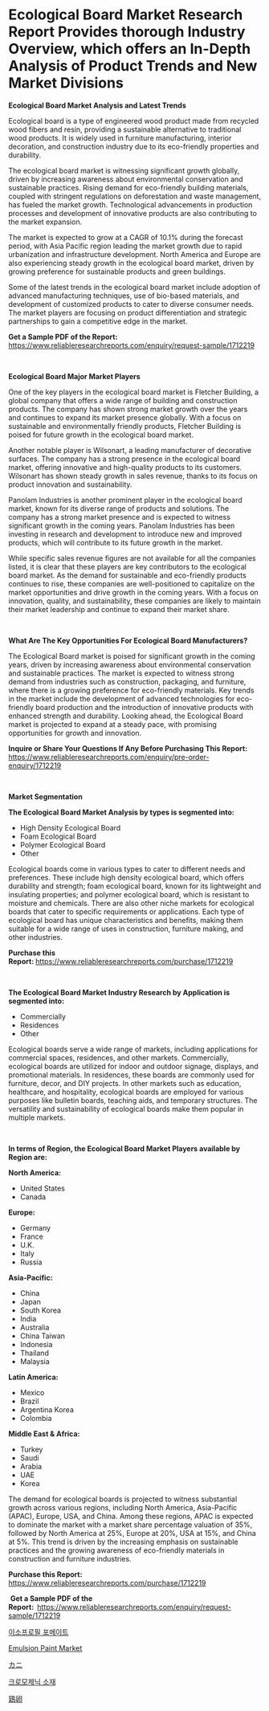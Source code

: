 <p><h1>Ecological Board Market Research Report Provides thorough Industry Overview, which offers an In-Depth Analysis of Product Trends and New Market Divisions</h1></p><p><strong>Ecological Board Market Analysis and Latest Trends</strong></p>
<p><p>Ecological board is a type of engineered wood product made from recycled wood fibers and resin, providing a sustainable alternative to traditional wood products. It is widely used in furniture manufacturing, interior decoration, and construction industry due to its eco-friendly properties and durability.</p><p>The ecological board market is witnessing significant growth globally, driven by increasing awareness about environmental conservation and sustainable practices. Rising demand for eco-friendly building materials, coupled with stringent regulations on deforestation and waste management, has fueled the market growth. Technological advancements in production processes and development of innovative products are also contributing to the market expansion.</p><p>The market is expected to grow at a CAGR of 10.1% during the forecast period, with Asia Pacific region leading the market growth due to rapid urbanization and infrastructure development. North America and Europe are also experiencing steady growth in the ecological board market, driven by growing preference for sustainable products and green buildings.</p><p>Some of the latest trends in the ecological board market include adoption of advanced manufacturing techniques, use of bio-based materials, and development of customized products to cater to diverse consumer needs. The market players are focusing on product differentiation and strategic partnerships to gain a competitive edge in the market.</p></p>
<p><strong>Get a Sample PDF of the Report:&nbsp;</strong> <a href="https://www.reliableresearchreports.com/enquiry/request-sample/1712219">https://www.reliableresearchreports.com/enquiry/request-sample/1712219</a></p>
<p>&nbsp;</p>
<p><strong>Ecological Board Major Market Players</strong></p>
<p><p>One of the key players in the ecological board market is Fletcher Building, a global company that offers a wide range of building and construction products. The company has shown strong market growth over the years and continues to expand its market presence globally. With a focus on sustainable and environmentally friendly products, Fletcher Building is poised for future growth in the ecological board market.</p><p>Another notable player is Wilsonart, a leading manufacturer of decorative surfaces. The company has a strong presence in the ecological board market, offering innovative and high-quality products to its customers. Wilsonart has shown steady growth in sales revenue, thanks to its focus on product innovation and sustainability.</p><p>Panolam Industries is another prominent player in the ecological board market, known for its diverse range of products and solutions. The company has a strong market presence and is expected to witness significant growth in the coming years. Panolam Industries has been investing in research and development to introduce new and improved products, which will contribute to its future growth in the market.</p><p>While specific sales revenue figures are not available for all the companies listed, it is clear that these players are key contributors to the ecological board market. As the demand for sustainable and eco-friendly products continues to rise, these companies are well-positioned to capitalize on the market opportunities and drive growth in the coming years. With a focus on innovation, quality, and sustainability, these companies are likely to maintain their market leadership and continue to expand their market share.</p></p>
<p>&nbsp;</p>
<p><strong>What Are The Key Opportunities For Ecological Board Manufacturers?</strong></p>
<p><p>The Ecological Board market is poised for significant growth in the coming years, driven by increasing awareness about environmental conservation and sustainable practices. The market is expected to witness strong demand from industries such as construction, packaging, and furniture, where there is a growing preference for eco-friendly materials. Key trends in the market include the development of advanced technologies for eco-friendly board production and the introduction of innovative products with enhanced strength and durability. Looking ahead, the Ecological Board market is projected to expand at a steady pace, with promising opportunities for growth and innovation.</p></p>
<p><strong>Inquire or Share Your Questions If Any Before Purchasing This Report:</strong> <a href="https://www.reliableresearchreports.com/enquiry/pre-order-enquiry/1712219">https://www.reliableresearchreports.com/enquiry/pre-order-enquiry/1712219</a></p>
<p>&nbsp;</p>
<p><strong>Market Segmentation</strong></p>
<p><strong>The Ecological Board Market Analysis by types is segmented into:</strong></p>
<p><ul><li>High Density Ecological Board</li><li>Foam Ecological Board</li><li>Polymer Ecological Board</li><li>Other</li></ul></p>
<p><p>Ecological boards come in various types to cater to different needs and preferences. These include high density ecological board, which offers durability and strength; foam ecological board, known for its lightweight and insulating properties; and polymer ecological board, which is resistant to moisture and chemicals. There are also other niche markets for ecological boards that cater to specific requirements or applications. Each type of ecological board has unique characteristics and benefits, making them suitable for a wide range of uses in construction, furniture making, and other industries.</p></p>
<p><strong>Purchase this Report:&nbsp;</strong><a href="https://www.reliableresearchreports.com/purchase/1712219">https://www.reliableresearchreports.com/purchase/1712219</a></p>
<p>&nbsp;</p>
<p><strong>The Ecological Board Market Industry Research by Application is segmented into:</strong></p>
<p><ul><li>Commercially</li><li>Residences</li><li>Other</li></ul></p>
<p><p>Ecological boards serve a wide range of markets, including applications for commercial spaces, residences, and other markets. Commercially, ecological boards are utilized for indoor and outdoor signage, displays, and promotional materials. In residences, these boards are commonly used for furniture, decor, and DIY projects. In other markets such as education, healthcare, and hospitality, ecological boards are employed for various purposes like bulletin boards, teaching aids, and temporary structures. The versatility and sustainability of ecological boards make them popular in multiple markets.</p></p>
<p>&nbsp;</p>
<p><strong>In terms of Region, the Ecological Board Market Players available by Region are:</strong></p>
<p>
    <p> <strong> North America: </strong>
        <ul>
            <li>United States</li>
            <li>Canada</li>
        </ul>
        </p> 
    <p> <strong> Europe: </strong>
        <ul>
            <li>Germany</li>
            <li>France</li>
            <li>U.K.</li>
            <li>Italy</li>
            <li>Russia</li>
        </ul>
        </p> 
    <p> <strong> Asia-Pacific: </strong>
        <ul>
            <li>China</li>
            <li>Japan</li>
            <li>South Korea</li>
            <li>India</li>
            <li>Australia</li>
            <li>China Taiwan</li>
            <li>Indonesia</li>
            <li>Thailand</li>
            <li>Malaysia</li>
        </ul>
        </p> 
    <p> <strong> Latin America: </strong>
        <ul>
            <li>Mexico</li>
            <li>Brazil</li>
            <li>Argentina Korea</li>
            <li>Colombia</li>
        </ul>
        </p> 
    <p> <strong> Middle East & Africa: </strong>
        <ul>
            <li>Turkey</li>
            <li>Saudi</li>
            <li>Arabia</li>
            <li>UAE</li>
            <li>Korea</li>
        </ul>
    </p>
    </p>
<p><p>The demand for ecological boards is projected to witness substantial growth across various regions, including North America, Asia-Pacific (APAC), Europe, USA, and China. Among these regions, APAC is expected to dominate the market with a market share percentage valuation of 35%, followed by North America at 25%, Europe at 20%, USA at 15%, and China at 5%. This trend is driven by the increasing emphasis on sustainable practices and the growing awareness of eco-friendly materials in construction and furniture industries.</p></p>
<p><strong>Purchase this Report: </strong><a href="https://www.reliableresearchreports.com/purchase/1712219">https://www.reliableresearchreports.com/purchase/1712219</a></p>
<p>&nbsp;<strong>Get a Sample PDF of the Report:&nbsp;&nbsp;</strong><a href="https://www.reliableresearchreports.com/enquiry/request-sample/1712219">https://www.reliableresearchreports.com/enquiry/request-sample/1712219</a></p>
<p><strong></strong></p>
<p><p><a href="https://medium.com/@hermanokutneva7878567/%EC%9D%B4%EC%86%8C%ED%94%84%EB%A1%9C%ED%95%84-%ED%8F%AC%EB%A5%B4%EB%A9%94%EC%9D%B4%ED%8A%B8-%EC%8B%9C%EC%9E%A5-%EC%A0%84%EB%A7%9D-%EC%82%B0%EC%97%85-%EA%B0%9C%EC%9A%94-%EB%B0%8F-%EC%98%88%EC%B8%A1-2024%EB%85%84%EB%B6%80%ED%84%B0-2031%EB%85%84%EA%B9%8C%EC%A7%80-611d1222ad51">이소프로필 포메이트</a></p><p><a href="https://github.com/beatblasta/Market-Research-Report-List-2/blob/main/emulsion-paint-market.md">Emulsion Paint Market</a></p><p><a href="https://medium.com/@skylarreilly36/%E3%82%AB%E3%83%8B%E5%B8%82%E5%A0%B4%E3%81%AE%E6%8C%87%E6%A8%99%E3%81%AE%E8%A7%A3%E8%AA%AD-%E5%B8%82%E5%A0%B4%E3%82%B7%E3%82%A7%E3%82%A2-%E3%83%88%E3%83%AC%E3%83%B3%E3%83%89-%E6%88%90%E9%95%B7%E3%83%91%E3%82%BF%E3%83%BC%E3%83%B3-05b72c98aac8">カニ</a></p><p><a href="https://medium.com/@hermanokutneva7878567/%ED%81%AC%EB%A1%9C%EB%AA%A8%EC%A7%84-%EB%AC%BC%EC%A7%88-%EC%8B%9C%EC%9E%A5-%EC%84%B1%EA%B3%B5%EC%A0%81-%EB%B9%84%EC%A6%88%EB%8B%88%EC%8A%A4-%EC%A0%84%EB%9E%B5%EC%9D%98-%ED%95%B5%EC%8B%AC-2031%EB%85%84%EA%B9%8C%EC%A7%80-%EC%98%88%EC%B8%A1-2beb55ce709a">크로모제닉 소재</a></p><p><a href="https://medium.com/@skylarreilly36/%E5%AE%B6%E7%A6%BD%E5%8D%B5%E5%B8%82%E5%A0%B4-%E5%B8%82%E5%A0%B4%E5%8D%A0%E6%9C%89%E7%8E%87-%E5%B8%82%E5%A0%B4%E5%8B%95%E5%90%91-%E3%81%8A%E3%82%88%E3%81%B3%E5%B0%86%E6%9D%A5%E3%81%AE%E6%88%90%E9%95%B7%E3%82%92%E6%8E%A2%E3%82%8B-e328f4a6dd5e">鶏卵</a></p></p>